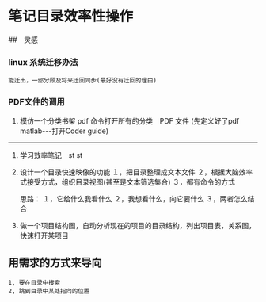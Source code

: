 # 笔记目录效率性操作

##　灵感

### linux 系统迁移办法
	能迁出，一部分顾及将来迁回同步(最好没有迁回的理由)

### PDF文件的调用
1.  模仿一个分类书架
	pdf 命令打开所有的分类　PDF 文件
       (先定义好了pdf matlab---打开Coder guide)	
---------------------------------------------
1. 学习效率笔记　st st

2. 设计一个目录快速映像的功能
	１，把目录整理成文本文件
	２，根据大脑效率式接受方式，组织目录视图(甚至是文本筛选集合)
	３，都有命令的方式

	思路：
		１，它给什么我看什么
		２，我想看什么，向它要什么
		３，两者怎么结合

3. 做一个项目结构图，自动分析现在的项目的目录结构，列出项目表，关系图，快速打开某项目

## 用需求的方式来导向
	1, 要在目录中搜索
	2, 跳到目录中某处指向的位置

